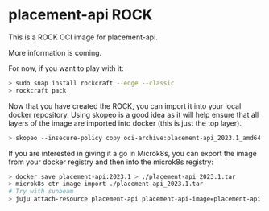 # placement-api ROCK

This is a ROCK OCI image for placement-api.

More information is coming.

For now, if you want to play with it:

```bash
> sudo snap install rockcraft --edge --classic
> rockcraft pack
```

Now that you have created the ROCK, you can import it into
your local docker repository. Using skopeo is a good idea as
it will help ensure that all layers of the image are imported
into docker (this is just the top layer).

```bash
> skopeo --insecure-policy copy oci-archive:placement-api_2023.1_amd64.rock docker-daemon:placement-api:2023.1
```

If you are interested in giving it a go in Microk8s, you can
export the image from your docker registry and then into the
microk8s registry:

```bash
> docker save placement-api:2023.1 > ./placement-api_2023.1.tar
> microk8s ctr image import ./placement-api_2023.1.tar
# Try with sunbeam
> juju attach-resource placement-api placement-api-image=placement-api:2023.1
```
